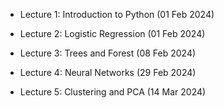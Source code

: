 - Lecture 1: Introduction to Python (01 Feb 2024)

- Lecture 2: Logistic Regression (01 Feb 2024)

- Lecture 3: Trees and Forest (08 Feb 2024)

- Lecture 4: Neural Networks (29 Feb 2024)

- Lecture 5: Clustering and PCA (14 Mar 2024)
